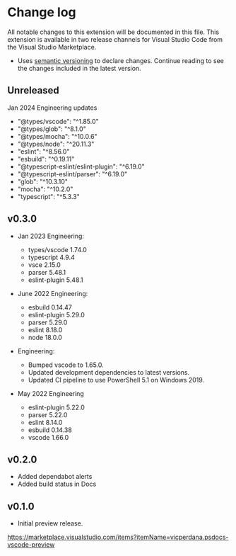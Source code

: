 # Change log

All notable changes to this extension will be documented in this file.
This extension is available in two release channels for Visual Studio Code from the Visual Studio Marketplace.

  - Uses [semantic versioning](http://semver.org/) to declare changes.
Continue reading to see the changes included in the latest version.

## Unreleased

Jan 2024 Engineering updates
- "@types/vscode": "^1.85.0"
- "@types/glob": "^8.1.0"
- "@types/mocha": "^10.0.6"
- "@types/node": "^20.11.3"
- "eslint": "^8.56.0"
- "esbuild": "^0.19.11"
- "@typescript-eslint/eslint-plugin": "^6.19.0"
- "@typescript-eslint/parser": "^6.19.0"
- "glob": "^10.3.10"
- "mocha": "^10.2.0"
- "typescript": "^5.3.3"


## v0.3.0

- Jan 2023 Engineering:
  - types/vscode 1.74.0
  - typescript 4.9.4
  - vsce 2.15.0
  - parser 5.48.1
  - eslint-plugin 5.48.1

- June 2022 Engineering:
  - esbuild 0.14.47
  - eslint-plugin 5.29.0
  - parser 5.29.0
  - eslint 8.18.0
  - node 18.0.0

- Engineering:
  - Bumped vscode to 1.65.0.
  - Updated development dependencies to latest versions.
  - Updated CI pipeline to use PowerShell 5.1 on Windows 2019.

- May 2022 Engineering
  - eslint-plugin 5.22.0
  - parser 5.22.0
  - eslint 8.14.0
  - esbuild 0.14.38
  - vscode 1.66.0

## v0.2.0

- Added dependabot alerts
- Added build status in Docs

## v0.1.0

- Initial preview release.

https://marketplace.visualstudio.com/items?itemName=vicperdana.psdocs-vscode-preview
